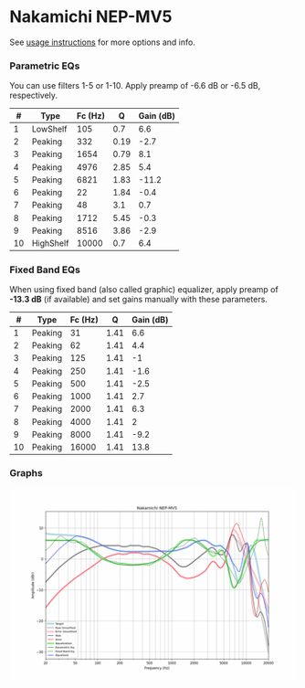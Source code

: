 # Nakamichi NEP-MV5
See [usage instructions](https://github.com/jaakkopasanen/AutoEq#usage) for more options and info.

### Parametric EQs
You can use filters 1-5 or 1-10. Apply preamp of -6.6 dB or -6.5 dB, respectively.

|   # | Type      |   Fc (Hz) |    Q |   Gain (dB) |
|-----|-----------|-----------|------|-------------|
|   1 | LowShelf  |       105 | 0.7  |         6.6 |
|   2 | Peaking   |       332 | 0.19 |        -2.7 |
|   3 | Peaking   |      1654 | 0.79 |         8.1 |
|   4 | Peaking   |      4976 | 2.85 |         5.4 |
|   5 | Peaking   |      6821 | 1.83 |       -11.2 |
|   6 | Peaking   |        22 | 1.84 |        -0.4 |
|   7 | Peaking   |        48 | 3.1  |         0.7 |
|   8 | Peaking   |      1712 | 5.45 |        -0.3 |
|   9 | Peaking   |      8516 | 3.86 |        -2.9 |
|  10 | HighShelf |     10000 | 0.7  |         6.4 |

### Fixed Band EQs
When using fixed band (also called graphic) equalizer, apply preamp of **-13.3 dB** (if available) and set gains manually with these parameters.

|   # | Type    |   Fc (Hz) |    Q |   Gain (dB) |
|-----|---------|-----------|------|-------------|
|   1 | Peaking |        31 | 1.41 |         6.6 |
|   2 | Peaking |        62 | 1.41 |         4.4 |
|   3 | Peaking |       125 | 1.41 |        -1   |
|   4 | Peaking |       250 | 1.41 |        -1.6 |
|   5 | Peaking |       500 | 1.41 |        -2.5 |
|   6 | Peaking |      1000 | 1.41 |         2.7 |
|   7 | Peaking |      2000 | 1.41 |         6.3 |
|   8 | Peaking |      4000 | 1.41 |         2   |
|   9 | Peaking |      8000 | 1.41 |        -9.2 |
|  10 | Peaking |     16000 | 1.41 |        13.8 |

### Graphs
![](./Nakamichi%20NEP-MV5.png)
